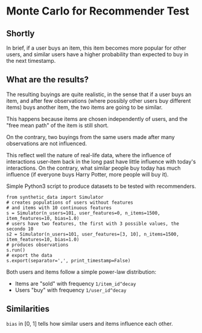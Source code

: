 # Monte Carlo for Recommender Test

## Shortly

In brief, if a user buys an item, this item becomes more popular for other users, and similar users have a higher probability than expected to buy in the next timestamp. 


## What are the results?

The resulting buyings are quite realistic, in the sense that if a user buys an item, and after few observations (where possibly other users buy different items) buys another item, the two items are going to be similar.

This happens because items are chosen independently of users, and the "free mean path" of the item is still short.

On the contrary, two buyings from the same users made after many observations are not influenced.

This reflect well the nature of real-life data, where the influence of interactions user-item back in the long past have little influence with today's interactions. On the contrary, what similar people buy today has much influence (if everyone buys Harry Potter, more people will buy it).


Simple Python3 script to produce datasets to be tested with recommenders.

```python3
from synthetic_data import Simulator
# creates populations of users without features
# and items with 10 continuous features
s = Simulator(n_users=101, user_features=0, n_items=1500, item_features=10, bias=1.0)
# users have two features, the first with 3 possible values, the secondo 10
s2 = Simulator(n_users=101, user_features=[3, 10], n_items=1500, item_features=10, bias=1.0)
# produces observations
s.run()
# export the data
s.export(separator=',', print_timestamp=False)
```

Both users and items follow a simple power-law distribution:

* Items are "sold" with frequency `1/item_id^decay`
* Users "buy" with frequency `1/user_id^decay`

## Similarities

`bias` in [0, 1] tells how similar users and items influence each other.

